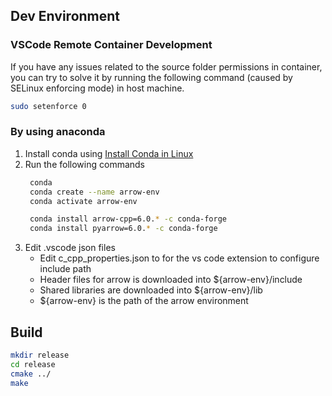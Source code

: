 ## Dev Environment
### VSCode Remote Container Development 

If you have any issues related to the source folder permissions in container, you can try to solve it by running the following command (caused by SELinux enforcing mode) in host machine.

```bash
sudo setenforce 0
```


### By using anaconda

1. Install conda using [Install Conda in Linux](https://docs.conda.io/projects/conda/en/latest/user-guide/install/linux.html) 
2. Run the following commands
   ```bash
	conda 
	conda create --name arrow-env
	conda activate arrow-env

	conda install arrow-cpp=6.0.* -c conda-forge
	conda install pyarrow=6.0.* -c conda-forge
   ``` 
3. Edit .vscode json files
	- Edit c_cpp_properties.json to for the vs code extension to configure include path
	- Header files for arrow is downloaded into ${arrow-env}/include
	- Shared libraries are downloaded into ${arrow-env}/lib
	- ${arrow-env} is the path of the arrow environment 

## Build

```bash
mkdir release
cd release
cmake ../
make
```